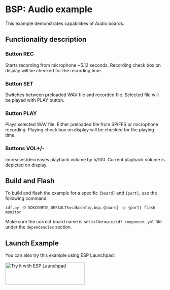 # BSP: Audio example

This example demonstrates capabilities of Audio boards.

## Functionality description
### Button REC
Starts recording from microphone ~5.12 seconds.
Recording check box on display will be checked for the recording time.

### Button SET
Switches between preloaded WAV file and recorded file.
Selected file will be played with PLAY button.

### Button PLAY
Plays selected WAV file.
Either preloaded file from SPIFFS or microphone recording.
Playing check box on display will be checked for the playing time.

### Buttons VOL+/-
Increases/decreases playback volume by 5/100.
Current playback volume is depicted on display.

## Build and Flash

To build and flash the example for a specific `{board}` and `{port}`, use the following command:

```
idf.py -D SDKCONFIG_DEFAULTS=sdkconfig.bsp.{board} -p {port} flash monitor
```
Make sure the correct board name is set in the `main/idf_component.yml` file under the `dependencies` section.

## Launch Example

You can also try this example using ESP Launchpad:

<a href="https://espressif.github.io/esp-launchpad/?flashConfigURL=https://espressif.github.io/esp-bsp/config.toml&app=audio-">
    <img alt="Try it with ESP Launchpad" src="https://espressif.github.io/esp-launchpad/assets/try_with_launchpad.png" width="250" height="70">
</a>
